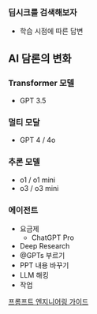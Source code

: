 ### 딥시크를 검색해보자

- 학습 시점에 따른 답변

## AI 담론의 변화

### Transformer 모델

- GPT 3.5

### 멀티 모달

- GPT 4 / 4o

### 추론 모델

- o1 / o1 mini
- o3 / o3 mini

### 에이전트



- 요금제
	- ChatGPT Pro
- Deep Research
- @GPTs 부르기
- PPT 내용 바꾸기
- LLM 해킹
- 작업

[프롬프트 엔지니어링 가이드](https://www.promptingguide.ai/kr)